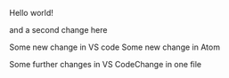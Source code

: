 Hello world!

and a second change here

Some new change in VS code
Some new change in Atom

Some further changes in VS CodeChange in one file